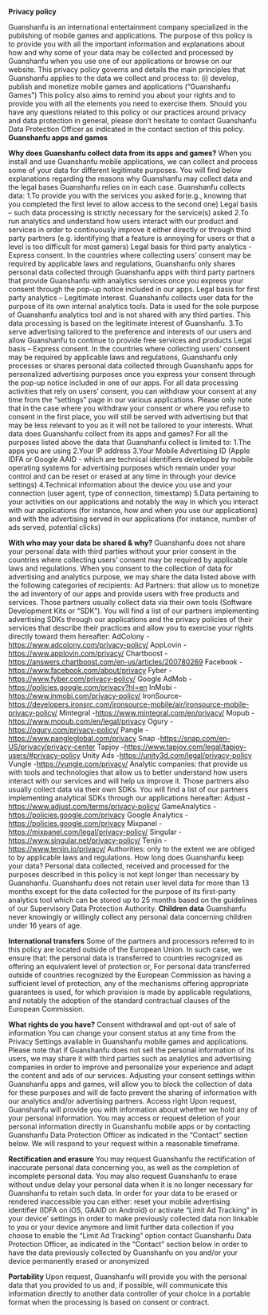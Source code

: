 **Privacy policy**
 
Guanshanfu is an international entertainment company specialized in the publishing of mobile games and applications. 
The purpose of this policy is to provide you with all the important information and explanations about how and why some of your data may be collected and processed by Guanshanfu when you use one of our applications or browse on our website. This privacy policy governs and details the main principles that Guanshanfu applies to the data we collect and process to:
(i) develop, publish and monetize mobile games and applications (“Guanshanfu Games”)
This policy also aims to remind you about your rights and to provide you with all the elements you need to exercise them.
Should you have any questions related to this policy or our practices around privacy and data protection in general, please don’t hesitate to contact Guanshanfu Data Protection Officer as indicated in the contact section of this policy. 
**Guanshanfu apps and games**

**Why does Guanshanfu collect data from its apps and games?**
When you install and use Guanshanfu mobile applications, we can collect and process some of your data for different legitimate purposes.
You will find below explanations regarding the reasons why Guanshanfu may collect data and the legal bases Guanshanfu relies on in each case. 
Guanshanfu collects data: 
1.To provide you with the services you asked for(e.g., knowing that you completed the first level to allow access to the second one)
Legal basis – such data processing is strictly necessary for the service(s) asked
2.To run analytics and understand how users interact with our product and services in order to continuously improve it either directly or through third party partners
(e.g. identifying that a feature is annoying for users or that a level is too difficult for most gamers)
Legal basis for third party analytics - Express consent. In the countries where collecting users’ consent may be required by applicable laws and regulations, Guanshanfu only shares personal data collected through Guanshanfu apps with third party partners that provide Guanshanfu with analytics services once you express your consent through the pop-up notice included in our apps.
Legal basis for first party analytics – Legitimate interest. Guanshanfu collects user data for the purpose of its own internal analytics tools. Data is used for the sole purpose of Guanshanfu analytics tool and is not shared with any third parties. This data processing is based on the legitimate interest of Guanshanfu.
3.To serve advertising tailored to the preference and interests of our users
and allow Guanshanfu to continue to provide free services and products
Legal basis – Express consent. In the countries where collecting users’ consent may be required by applicable laws and regulations, Guanshanfu only processes or shares personal data collected through Guanshanfu apps for personalized advertising purposes once you express your consent through the pop-up notice included in one of our apps.
For all data processing activities that rely on users’ consent, you can withdraw your consent at any time from the “settings” page in our various applications.
Please only note that in the case where you withdraw your consent or where you refuse to consent in the first place, you will still be served with advertising but that may be less relevant to you as it will not be tailored to your interests.
What data does Guanshanfu collect from its apps and games?
For all the purposes listed above the data that Guanshanfu collect is limited to:
1.The apps you are using
2.Your IP address
3.Your Mobile Advertising ID (Apple IDFA or Google AAID - which are technical identifiers developed by mobile operating systems for advertising purposes which remain under your control and can be reset or erased at any time in through your device settings)
4.Technical information about the device you use and your connection (user agent, type of connection, timestamp)
5.Data pertaining to your activities on our applications and notably the way in which you interact with our applications (for instance, how and when you use our applications) and with the advertising served in our applications (for instance, number of ads served, potential clicks)
 
**With who may your data be shared & why?**
Guanshanfu does not share your personal data with third parties without your prior consent in the countries where collecting users’ consent may be required by applicable laws and regulations. 
When you consent to the collection of data for advertising and analytics purpose, we may share the data listed above with the following categories of recipients:
Ad Partners: that allow us to monetize the ad inventory of our apps and provide users with free products and services.
Those partners usually collect data via their own tools (Software Development Kits or “SDK”). You will find a list of our partners implementing advertising SDKs through our applications and the privacy policies of their services that describe their practices and allow you to exercise your rights directly toward them hereafter:
AdColony -https://www.adcolony.com/privacy-policy/
AppLovin -https://www.applovin.com/privacy/
Chartboost -https://answers.chartboost.com/en-us/articles/200780269
Facebook -https://www.facebook.com/about/privacy
Fyber -https://www.fyber.com/privacy-policy/
Google AdMob -https://policies.google.com/privacy?hl=en 
InMobi -https://www.inmobi.com/privacy-policy/
IronSource-https://developers.ironsrc.com/ironsource-mobile/air/ironsource-mobile-privacy-policy/
Mintegral -https://www.mintegral.com/en/privacy/
Mopub -https://www.mopub.com/en/legal/privacy
Ogury -https://ogury.com/privacy-policy/
Pangle -https://www.pangleglobal.com/privacy
Snap -https://snap.com/en-US/privacy/privacy-center
Tapjoy -https://www.tapjoy.com/legal/tapjoy-users/#privacy-policy
Unity Ads -https://unity3d.com/legal/privacy-policy
Vungle -https://vungle.com/privacy/
Analytic companies: that provide us with tools and technologies that allow us to better understand how users interact with our services and will help us improve it. Those partners also usually collect data via their own SDKs. You will find a list of our partners implementing analytical SDKs through our applications hereafter:
Adjust -https://www.adjust.com/terms/privacy-policy/
GameAnalytics -https://policies.google.com/privacy
Google Analytics -https://policies.google.com/privacy
Mixpanel -https://mixpanel.com/legal/privacy-policy/
Singular -https://www.singular.net/privacy-policy/
Tenjin -https://www.tenjin.io/privacy/
Authorities: only to the extent we are obliged to by applicable laws and regulations.
How long does Guanshanfu keep your data?
Personal data collected, received and processed for the purposes described in this policy is not kept longer than necessary by Guanshanfu. 
Guanshanfu does not retain user level data for more than 13 months except for the data collected for the purpose of its first-party analytics tool which can be stored up to 25 months based on the guidelines of our Supervisory Data Protection Authority.
**Children data**
Guanshanfu never knowingly or willingly collect any personal data concerning children under 16 years of age.

**International transfers**
Some of the partners and processors referred to in this policy are located outside of the European Union.
In such case, we ensure that:
the personal data is transferred to countries recognized as offering an equivalent level of protection or,
For personal data transferred outside of countries recognized by the European Commission as having a sufficient level of protection, any of the mechanisms offering appropriate guarantees is used, for which provision is made by applicable regulations, and notably the adoption of the standard contractual clauses of the European Commission.

**What rights do you have?**
Consent withdrawal and opt-out of sale of information
You can change your consent status at any time from the Privacy Settings available in Guanshanfu mobile games and applications. 
Please note that if Guanshanfu does not sell the personal information of its users, we may share it with third parties such as analytics and advertising companies in order to improve and personalize your experience and adapt the content and ads of our services. 
Adjusting your consent settings within Guanshanfu apps and games, will allow you to block the collection of data for these purposes and will de facto prevent the sharing of information with our analytics and/or advertising partners.
Access right
Upon request, Guanshanfu will provide you with information about whether we hold any of your personal information. You may access or request deletion of your personal information directly in Guanshanfu mobile apps or by contacting Guanshanfu Data Protection Officer as indicated in the “Contact” section below. We will respond to your request within a reasonable timeframe.

**Rectification and erasure**
You may request Guanshanfu the rectification of inaccurate personal data concerning you, as well as the completion of incomplete personal data. You may also request Guanshanfu to erase without undue delay your personal data when it is no longer necessary for Guanshanfu to retain such data.
In order for your data to be erased or rendered inaccessible you can either: 
reset your mobile advertising identifier (IDFA on iOS, GAAID on Androïd) or activate “Limit Ad Tracking” in your device’ settings in order to make previously collected data non linkable to you or your device anymore and limit further data collection if you choose to enable the “Limit Ad Tracking” option
contact Guanshanfu Data Protection Officer, as indicated in the “Contact” section below in order to have the data previously collected by Guanshanfu on you and/or your device permanently erased or anonymized

**Portability**
Upon request, Guanshanfu will provide you with the personal data that you provided to us and, if possible, will communicate this information directly to another data controller of your choice in a portable format when the processing is based on consent or contract.
